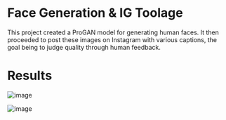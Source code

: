 # Face Generation & IG Toolage
This project created a ProGAN model for generating human faces. It then proceeded to post these images on Instagram with various captions, the goal being to judge quality through human feedback.




# Results
![image](https://user-images.githubusercontent.com/46332063/220425520-58b493cd-b352-45b0-97ae-eda3c4256074.png)


![image](https://user-images.githubusercontent.com/46332063/220425600-dc4018e8-72f9-44b7-a7f1-e04161019baa.png)
